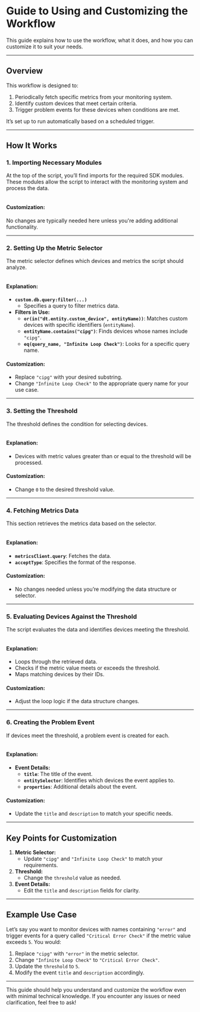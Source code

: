 # **Guide to Using and Customizing the Workflow**

This guide explains how to use the workflow, what it does, and how you can customize it to suit your needs.

---

## **Overview**
This workflow is designed to:
1. Periodically fetch specific metrics from your monitoring system.
2. Identify custom devices that meet certain criteria.
3. Trigger problem events for these devices when conditions are met.

It’s set up to run automatically based on a scheduled trigger.

---

## **How It Works**

### **1. Importing Necessary Modules**
At the top of the script, you’ll find imports for the required SDK modules. These modules allow the script to interact with the monitoring system and process the data.

<img>

#### **Customization:**
No changes are typically needed here unless you're adding additional functionality.

---

### **2. Setting Up the Metric Selector**
The metric selector defines which devices and metrics the script should analyze.

<img>

#### **Explanation:**
- **`custom.db.query:filter(...)`**
  - Specifies a query to filter metrics data.
- **Filters in Use:**
  - **`or(in("dt.entity.custom_device", entityName))`**: Matches custom devices with specific identifiers (`entityName`).
  - **`entityName.contains("cipg")`**: Finds devices whose names include `"cipg"`.
  - **`eq(query_name, "Infinite Loop Check")`**: Looks for a specific query name.

#### **Customization:**
- Replace `"cipg"` with your desired substring.
- Change `"Infinite Loop Check"` to the appropriate query name for your use case.

---

### **3. Setting the Threshold**
The threshold defines the condition for selecting devices.

<img>

#### **Explanation:**
- Devices with metric values greater than or equal to the threshold will be processed.

#### **Customization:**
- Change `0` to the desired threshold value.

---

### **4. Fetching Metrics Data**
This section retrieves the metrics data based on the selector.

<img>

#### **Explanation:**
- **`metricsClient.query`**: Fetches the data.
- **`acceptType`**: Specifies the format of the response.

#### **Customization:**
- No changes needed unless you’re modifying the data structure or selector.

---

### **5. Evaluating Devices Against the Threshold**
The script evaluates the data and identifies devices meeting the threshold.

<img>

#### **Explanation:**
- Loops through the retrieved data.
- Checks if the metric value meets or exceeds the threshold.
- Maps matching devices by their IDs.

#### **Customization:**
- Adjust the loop logic if the data structure changes.

---

### **6. Creating the Problem Event**
If devices meet the threshold, a problem event is created for each.

<img>

#### **Explanation:**
- **Event Details:**
  - **`title`**: The title of the event.
  - **`entitySelector`**: Identifies which devices the event applies to.
  - **`properties`**: Additional details about the event.

#### **Customization:**
- Update the `title` and `description` to match your specific needs.

---

## **Key Points for Customization**
1. **Metric Selector:**
   - Update `"cipg"` and `"Infinite Loop Check"` to match your requirements.
2. **Threshold:**
   - Change the `threshold` value as needed.
3. **Event Details:**
   - Edit the `title` and `description` fields for clarity.

---

## **Example Use Case**
Let’s say you want to monitor devices with names containing `"error"` and trigger events for a query called `"Critical Error Check"` if the metric value exceeds `5`. You would:
1. Replace `"cipg"` with `"error"` in the metric selector.
2. Change `"Infinite Loop Check"` to `"Critical Error Check"`.
3. Update the `threshold` to `5`.
4. Modify the event `title` and `description` accordingly.

---

This guide should help you understand and customize the workflow even with minimal technical knowledge. If you encounter any issues or need clarification, feel free to ask!
